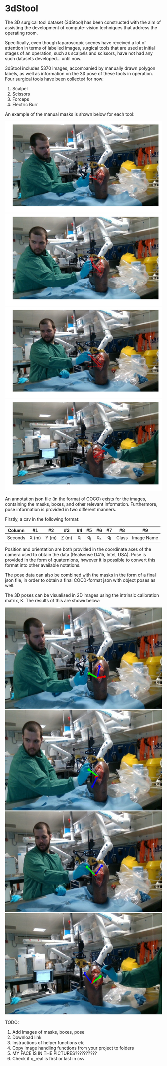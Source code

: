 # 3dStool
The 3D surgical tool dataset (3dStool) has been constructed with the aim of
assisting the development of computer vision techniques that address the
operating room.

Specifically, even though laparoscopic scenes have received a lot of attention
in terms of labelled images, surgical tools that are used at initial stages of
an operation, such as scalpels and scissors, have not had any such datasets
developed... until now.

3dStool includes 5370 images, accompanied by manually drawn polygon labels,
as well as information on the 3D pose of these tools in operation. Four
surgical tools have been collected for now:

1. Scalpel
2. Scissors
3. Forceps
4. Electric Burr

An example of the manual masks is shown below for each tool:

![alt text](https://github.com/SpyrosSou/3dStool/blob/main/example_images/readme_images/scalpel.jpg?raw=true)
![alt text](https://github.com/SpyrosSou/3dStool/blob/main/example_images/readme_images/scissors.jpg?raw=true)
![alt text](https://github.com/SpyrosSou/3dStool/blob/main/example_images/readme_images/forceps.jpg?raw=true)
![alt text](https://github.com/SpyrosSou/3dStool/blob/main/example_images/readme_images/burr.jpg?raw=true)

An annotation json file (in the format of COCO) exists for the images,
containing the masks, boxes, and other relevant information. Furthermore,
pose information is provided in two different manners.

Firstly, a csv in the following format:

| Column  | #1    | #2    | #3    | #4    | #5    | #6    | #7    | #8    | #9   |
| :---:   | :---: | :---: | :---: | :---: | :---: | :---: | :---: | :---: | :---:|
| Seconds | X (m) | Y (m) | Z (m) | q<sub>i</sub>| q<sub>j</sub>| q<sub>k</sub>| q<sub>l</sub>| Class   | Image Name  |

Position and orientation are both provided in the coordinate axes of the camera
used to obtain the data (Realsense D415, Intel, USA). Pose is provided in the
form of quaternions, however it is possible to convert this format into other
available notations.

The pose data can also be combined with the masks in the form of a final json
file, in order to obtain a final COCO-format json with object poses as well.

The 3D poses can be visualised in 2D images using the intrinsic calibration
matrix, K. The results of this are shown below:

![alt text](https://github.com/SpyrosSou/3dStool/blob/main/example_images/readme_images/pose_scalpel.jpg?raw=true)
![alt text](https://github.com/SpyrosSou/3dStool/blob/main/example_images/readme_images/pose_scissors.jpg?raw=true)
![alt text](https://github.com/SpyrosSou/3dStool/blob/main/example_images/readme_images/pose_forceps.jpg?raw=true)
![alt text](https://github.com/SpyrosSou/3dStool/blob/main/example_images/readme_images/pose_burr.jpg?raw=true)

TODO:

1. Add images of masks, boxes, pose
2. Download link
3. Instructions of helper functions etc
4. Copy image handling functions from your project to folders
5. MY FACE IS IN THE PICTURES??????????
6. Check if q_real is first or last in csv
